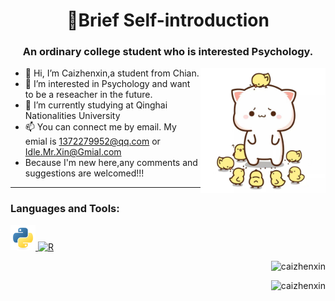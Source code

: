 <h1 align="center">👀Brief Self-introduction</h1>
<h3 align="center">An ordinary college student who is interested Psychology.</h3>
<img src="https://github.com/Caizhenxin/Caizhenxin/blob/main/%E5%BE%AE%E4%BF%A1%E5%9B%BE%E7%89%87_20231026104850.jpg" width = "200" height = "200" align="right">

- 👋 Hi, I’m Caizhenxin,a student from Chian.
- 👀 I’m interested in Psychology and want to be a reseacher in the future.
- 🌱 I’m currently studying at Qinghai Nationalities University
- 📫 You can connect me by email. My emial is 1372279952@qq.com or Idle.Mr.Xin@Gmial.com
- Because I'm new here,any comments and suggestions are welcomed!!!

---

<h3 align="left">Languages and Tools:</h3>
<p align="left"> <a href="https://www.python.org" target="_blank" rel="noreferrer"> 
  <img src="https://raw.githubusercontent.com/devicons/devicon/master/icons/python/python-original.svg" alt="python" width="40" height="40"/>
  <a> 
    <a href="https://cloud.r-project.org/" target="_blank" rel="noreferrer"> 
      <img src="https://cloud.r-project.org/Rlogo.svg" alt="R" width="40" height="40"/> 
    </a>
</p>



<p>&nbsp;<img align="right" src="https://github-readme-stats.vercel.app/api?username=caizhenxin&show_icons=true&locale=en" alt="caizhenxin" /></p>
<p><img align="right" src="https://github-readme-stats.vercel.app/api/top-langs?username=caizhenxin&show_icons=true&locale=en&layout=compact" alt="caizhenxin" /></p>






<!---
Caizhenxin/Caizhenxin is a ✨ special ✨ repository because its `README.md` (this file) appears on your GitHub profile.
You can click the Preview link to take a look at your changes.
--->
